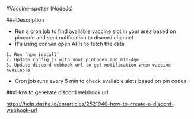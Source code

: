 #Vaccine-spotter (NodeJs)

###Description

- Run a cron job to find available vaccine slot in your area based on pincode and sent notification to discord channel
- It's using conwin open APIs to fetch the data

```
1. Run `npm install`
2. Update config.js with your pinCodes and min-Age 
3. Update discord webhook url to get notification when vaccine available
```

- Cron job runs every 5 min to check available slots based on pin codes.

###How to generate discord webhook url 

https://help.dashe.io/en/articles/2521940-how-to-create-a-discord-webhook-url